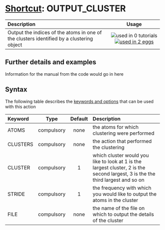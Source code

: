 # [Shortcut](shortcuts.md): OUTPUT_CLUSTER

| Description    | Usage |
|:--------|:--------:|
| Output the indices of the atoms in one of the clusters identified by a clustering object | ![used in 0 tutorials](https://img.shields.io/badge/tutorials-0-red.svg)[![used in 2 eggs](https://img.shields.io/badge/nest-2-green.svg)](https://www.plumed-nest.org/browse.html?search=OUTPUT_CLUSTER) | 

## Further details and examples 
Information for the manual from the code would go in here 
## Syntax 
The following table describes the [keywords and options](parsing.md) that can be used with this action 

| Keyword | Type | Default | Description |
|:-------|:----:|:-------:|:-----------|
| ATOMS | compulsory | none | the atoms for which clustering were performed |
| CLUSTERS | compulsory | none | the action that performed the clustering |
| CLUSTER | compulsory | 1 |  which cluster would you like to look at 1 is the largest cluster, 2 is the second largest, 3 is the the third largest and so on |
| STRIDE | compulsory | 1 |  the frequency with which you would like to output the atoms in the cluster |
| FILE | compulsory | none | the name of the file on which to output the details of the cluster |
